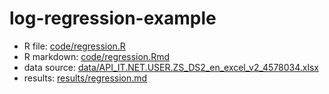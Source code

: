 # log-regression-example


- R file: [code/regression.R](code/regression.R)
- R markdown: [code/regression.Rmd](code/regression.Rmd)
- data source: [data/API_IT.NET.USER.ZS_DS2_en_excel_v2_4578034.xlsx](data/API_IT.NET.USER.ZS_DS2_en_excel_v2_4578034.xlsx)
- results: [results/regression.md](results/regression.md)

